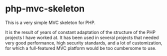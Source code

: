 php-mvc-skeleton
================

This is a very simple MVC skeleton for PHP.

It is the result of years of constant adaptation of the structure of the PHP projects I have worked at. It has been used in several projects that needed very good performance, high security standards, and a lot of customization, for which a full-featured MVC platform would be too cumbersome to use.
